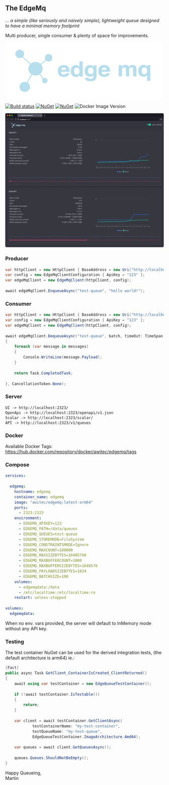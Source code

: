 ## The EdgeMq

 *... a simple (like seriously and naively simple), lightweight queue designed to have a minimal memory footprint*

Multi producer, single consumer & plenty of space for improvements.

![logo](https://github.com/martinstanek/edgemq/blob/main/misc/logo.svg?raw=true)

[![Build status](https://awitec.visualstudio.com/Awitec/_apis/build/status/edgemq)](https://awitec.visualstudio.com/Awitec/_build/latest?definitionId=52)
[![NuGet](https://img.shields.io/nuget/v/Awitec.EdgeMq.Client.svg)](https://www.nuget.org/packages/Awitec.EdgeMq.Client)
[![NuGet](https://img.shields.io/nuget/v/Awitec.EdgeMq.TestContainer.svg)](https://www.nuget.org/packages/Awitec.EdgeMq.TestContainer)
![Docker Image Version](https://img.shields.io/docker/v/awitec/edgemq)

![logo](https://github.com/martinstanek/edgemq/blob/main/misc/ui.png?raw=true)

### Producer

```csharp
var httpClient = new HttpClient { BaseAddress = new Uri("http://localhost:2323") };
var config = new EdgeMqClientConfiguration { ApiKey = "123" };
var edgeMqClient = new EdgeMqClient(httpClient, config);

await edgeMqClient.EnqueueAsync("test-queue", "hello world!");
```

### Consumer

```csharp
var httpClient = new HttpClient { BaseAddress = new Uri("http://localhost:2323") };
var config = new EdgeMqClientConfiguration { ApiKey = "123" };
var edgeMqClient = new EdgeMqClient(httpClient, config);

await edgeMqClient.DequeueAsync("test-queue", batch, timeOut: TimeSpan.FromSeconds(1), messages =>
{
    foreach (var message in messages)
    {
        Console.WriteLine(message.Payload);
    }

    return Task.CompletedTask;

}, CancellationToken.None);
```

### Server

```
UI -> http://localhost:2323/
OpenApi -> http://localhost:2323/openapi/v1.json
Scalar -> http://localhost:2323/scalar/
API -> http://localhost:2323/v1/queues
```
### Docker

Available Docker Tags: https://hub.docker.com/repository/docker/awitec/edgemq/tags

### Compose

```yml
services:

  edgemq:
    hostname: edgemq
    container_name: edgemq
    image: "awitec/edgemq:latest-arm64"
    ports:
      - 2323:2323
    environment:
      - EDGEMQ_APIKEY=123
      - EDGEMQ_PATH=/data/queues
      - EDGEMQ_QUEUES=test-queue
      - EDGEMQ_STOREMODE=FileSystem
      - EDGEMQ_CONSTRAINTSMODE=Ignore
      - EDGEMQ_MAXCOUNT=100000
      - EDGEMQ_MAXSIZEBYTES=10485760
      - EDGEMQ_MAXBUFFERCOUNT=1000
      - EDGEMQ_MAXBUFFERSIZEBYTES=1048576
      - EDGEMQ_PAYLOADSIZEBYTES=1024
      - EDGEMQ_BATCHSIZE=100
    volumes:
      - edgemqdata:/data
      - /etc/localtime:/etc/localtime:ro
    restart: unless-stopped

volumes:
  edgemqdata:
```

When no env. vars provided, the server will default to InMemory mode without any API key.

### Testing

The test container NuGet can be used for the derived integration tests, (the default architecture is arm64) ie.:

```csharp
[Fact]
public async Task GetClient_ContainerIsCreated_ClientReturned()
{
    await using var testContainer = new EdgeQueueTestContainer();

    if (!await testContainer.IsTestable())
    {
        return;
    }

    var client = await testContainer.GetClientAsync(
            testContainerName: "my-test-container", 
            testQueueName: "my-test-queue", 
            EdgeQueueTestContainer.ImageArchitecture.Amd64);
     
    var queues = await client.GetQueuesAsync();

    queues.Queues.ShouldNotBeEmpty();
}
```


Happy Queueing,\
Martin